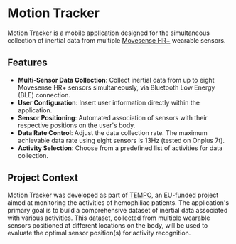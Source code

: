 # Motion Tracker

Motion Tracker is a mobile application designed for the simultaneous collection of inertial data from multiple [Movesense HR+](https://www.movesense.com/product/movesense-sensor-hr/) wearable sensors.

## Features

* **Multi-Sensor Data Collection**: Collect inertial data from up to eight Movesense HR+ sensors simultaneously, via Bluetooth Low Energy (BLE) connection.
* **User Configuration**: Insert user information directly within the application.
* **Sensor Positioning**: Automated association of sensors with their respective positions on the user's body.
* **Data Rate Control**: Adjust the data collection rate. The maximum achievable data rate using eight sensors is 13Hz (tested on Onplus 7t).
* **Activity Selection**: Choose from a predefined list of activities for data collection.

## Project Context

Motion Tracker was developed as part of [TEMPO](https://prin-tempo.github.io/), an EU-funded project aimed at monitoring the activities of hemophiliac patients. The application's primary goal is to build a comprehensive dataset of inertial data associated with various activities. This dataset, collected from multiple wearable sensors positioned at different locations on the body, will be used to evaluate the optimal sensor position(s) for activity recognition.
